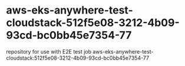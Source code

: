 # aws-eks-anywhere-test-cloudstack-512f5e08-3212-4b09-93cd-bc0bb45e7354-77
repository for use with E2E test job aws-eks-anywhere-test-cloudstack:512f5e08-3212-4b09-93cd-bc0bb45e7354-77
